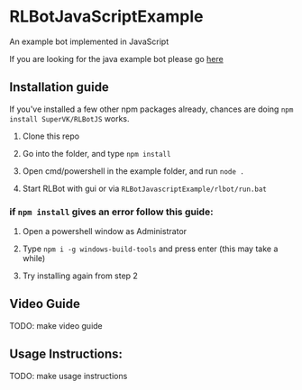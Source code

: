 # RLBotJavaScriptExample
An example bot implemented in JavaScript

If you are looking for the java example bot please go [here](https://github.com/RLBot/RLBotJavaExample)

## Installation guide

If you've installed a few other npm packages already, chances are doing `npm install SuperVK/RLBotJS` works.

1. Clone this repo

2. Go into the folder, and type `npm install`

3. Open cmd/powershell in the example folder, and run `node .`

4. Start RLBot with gui or via `RLBotJavascriptExample/rlbot/run.bat` 


### if `npm install` gives an error follow this guide:

1. Open a powershell window as Administrator

2. Type `npm i -g windows-build-tools` and press enter (this may take a while)

3. Try installing again from step 2



## Video Guide

TODO: make video guide

## Usage Instructions:

TODO: make usage instructions
